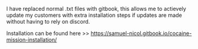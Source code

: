 I have replaced normal .txt files with gitbook, this allows me to actievely update my customers with extra installation steps if updates are made
without having to rely on discord.

Installation can be found here >> https://samuel-nicol.gitbook.io/cocaine-mission-installation/